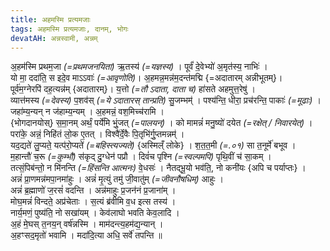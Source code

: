 ```yaml
---
title: अहमस्मि प्रत्यमजाः
tags: अहमस्मि प्रत्यमजाः, दानम्, भोगः
devatAH: अन्नस्वामी, अन्नम्
---
```

अ॒हम॑स्मि प्रथम॒जा *(=प्रथमजनयिता)* ऋ॒तस्य॑ *(=यज्ञस्य)* । पूर्वं॑ दे॒वेभ्यो॑ अ॒मृत॑स्य॒  नाभिः॑ ।  
यो मा॒ ददा॑ति॒ स इदे॒व माऽऽवाः॑ *(=आवृणोति)*। अ॒हमन्न॒मन्न॑म॒दन्त॑मद्मि {=अदातारम् अन्नीभूतम्}।  
पूर्व॑म॒ग्नेरपि॑ दह॒त्यन्न॑म् {अदातारम्}। य॒त्तो *(=तौ ऽदाता, दाता च)* हा॑सते अहमुत्त॒रेषु॑ ।  
व्यात्त॑मस्य *(=देवस्य)*  प॒शव॑स् *(=ये ऽदातारस् तान्प्रति)* सु॒जम्भम्॑ । पश्य॑न्ति॒ धीरा॒ प्रच॑रन्ति॒ पाकाः॑ *(=मूढाः)* ।  
जहा॑म्य॒न्यन् न ज॑हाम्य॒न्यम् । अ॒हमन्नं॒ वश॒मिच्च॑रामि ।  
{भोगदानयोस्} स॒मा॒नम् अर्थं॒ पर्ये॑मि भुं॒जत् *(=पालयन्)* । को मामन्नं॑ मनु॒ष्यो॑ दयेत *(=रक्षेत् / निवारयेत्)* ।  
परा॑के॒ अन्नं॒ निहि॑तं लो॒क ए॒तत् । विश्वै॑र्दे॒वैः पि॒तृभि॑र्गु॒प्तमन्नम्॑ ।  
यद॒द्यते॑ लु॒प्यते॒ यत्प॑रो॒प्यते॑ *(=बहिस्त्यज्यते)* {अस्मिल्ँ लोके} । श॒त॒त॒मी *(=.०१)* सा त॒नूर्मे॑ बभूव ।  
म॒हान्तौ॑ च॒रू *(=कुम्भौ)* स॑कृद् दु॒ग्धेन॑ पप्रौ । दिवं॑च पृश्नि *(=स्वल्पमपि)* पृथि॒वीं च॑ सा॒कम् ।  
तत्सं॒पिब॑न्तो॒ न मि॑नन्ति *(=हिंसन्ति आत्मनः)* वे॒धसः॑ । नैतद्भू॒यो भव॑ति॒, नो कनी॑यः {अपि च पर्याप्तः} ।  
अन्नं॑ प्रा॒णमन्न॑मपा॒नमा॑हुः । अन्नं॑ मृ॒त्युं तमु॑ जी॒वातु॑म् *(=जीवनौषधिम्)* आहुः ।  
अन्नं॑ ब्र॒ह्माणो॑ ज॒रसं॑ वदन्ति । अन्न॑माहुः प्र॒जन॑नं प्र॒जाना॑म् ।  
मोघ॒मन्नं॑ विन्दते॒ अप्र॑चेताः । स॒त्यं ब्र॑वीमि व॒ध इत्स तस्य॑ ।  
नार्य॒मणं॒ पुष्य॑ति॒ नो सखा॑यम् । केव॑लाघो भवति केव॒लादि ।  
अ॒हं मे॒घस् त॒नय॒न् वर्ष॑न्नस्मि । माम॑दन्त्य॒हम॑द्य॒न्यान् ।  
अ॒हꣳसद॒मृतो॑ भवामि । मदा॑दि॒त्या अधि॒ सर्वे॑ तपन्ति ॥